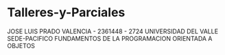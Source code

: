 # Talleres-y-Parciales
JOSE LUIS PRADO VALENCIA - 2361448 - 2724
UNIVERSIDAD DEL VALLE SEDE-PACIFICO
FUNDAMENTOS DE LA PROGRAMACION ORIENTADA A OBJETOS
